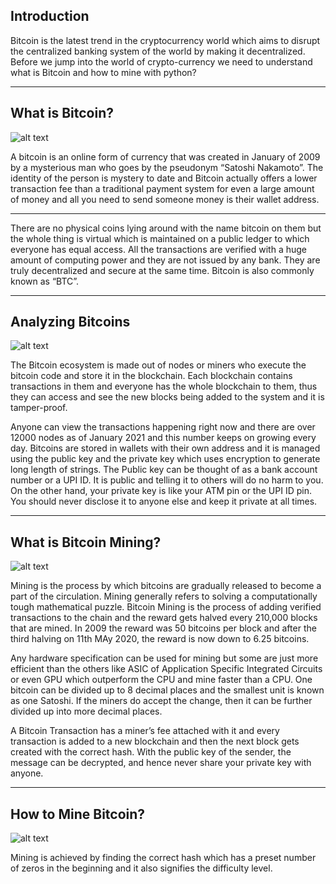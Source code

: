 ## Introduction
Bitcoin is the latest trend in the cryptocurrency world which aims to disrupt
the centralized banking system of the world by making it decentralized. 
Before we jump into the world of crypto-currency we need to understand what is Bitcoin
and how to mine with python?  

----

## What is Bitcoin?

![alt text](https://editor.analyticsvidhya.com/uploads/77781What%20is%20a%20Bitcoin.jpg)

A bitcoin is an online form of currency that was created in January of 2009 by a mysterious man who goes by the pseudonym “Satoshi Nakamoto”.  The identity of the person is mystery to date and Bitcoin actually offers a lower transaction fee than a traditional payment system for even a large amount of money and all you need to send someone money is their wallet address.


---

There are no physical coins lying around with the name bitcoin on them but the whole thing is virtual which is maintained on a public ledger to which everyone has equal access. All the transactions are verified with a huge amount of computing power and they are not issued by any bank. They are truly decentralized and 
secure at the same time. Bitcoin is also commonly known as “BTC”.


---

## Analyzing Bitcoins
![alt text](https://editor.analyticsvidhya.com/uploads/95236Analysing%20Bitcoin.jpg)

The Bitcoin ecosystem is made out of nodes or miners who execute the bitcoin code and store it in the blockchain. Each blockchain contains transactions in them and everyone has the whole blockchain to them, thus they can access and see the new blocks being added to the system and it is tamper-proof.

Anyone can view the transactions happening right now and there are over 12000 nodes as of January 2021 and this number keeps on growing every day. Bitcoins are stored in wallets with their own address and it is managed using the public key and the private key which uses encryption to generate long length of strings. The Public key can be thought of as a bank account number or a UPI ID. It is public and telling it to others will do no harm to you. On the other hand, your private key is like your ATM pin or the UPI ID pin. You should never disclose it to anyone else and keep it private at all times.


-----

## What is Bitcoin Mining?

![alt text](https://editor.analyticsvidhya.com/uploads/65258Bitcoin%20Mining.jpg)

Mining is the process by which bitcoins are gradually released to become a part of the circulation. Mining generally refers to solving a computationally tough mathematical puzzle. Bitcoin Mining is the process of adding verified transactions to the chain and the reward gets halved every 210,000 blocks that are mined. In 2009 the reward was 50 bitcoins per block and after the third halving on 11th MAy 2020, the reward is now down to 6.25 bitcoins.

Any hardware specification can be used for mining but some are just more efficient than the others like ASIC of Application Specific Integrated Circuits or even GPU which outperform the CPU and mine faster than a CPU. One bitcoin can be divided up to 8 decimal places and the smallest unit is known as one Satoshi. If the miners do accept the change, then it can be further divided up into more decimal places.





A Bitcoin Transaction has a miner’s fee attached with it and every transaction is added to a new blockchain and then the next block gets created with the correct hash. With the public key of the sender, the message can be decrypted, and hence never share your private key with anyone.


----

## How to Mine Bitcoin?

![alt text](https://editor.analyticsvidhya.com/uploads/41762BItcoin%20Mining%202.png)

Mining is achieved by finding the correct hash which has a preset number of zeros in the beginning and it also signifies the difficulty level. 


